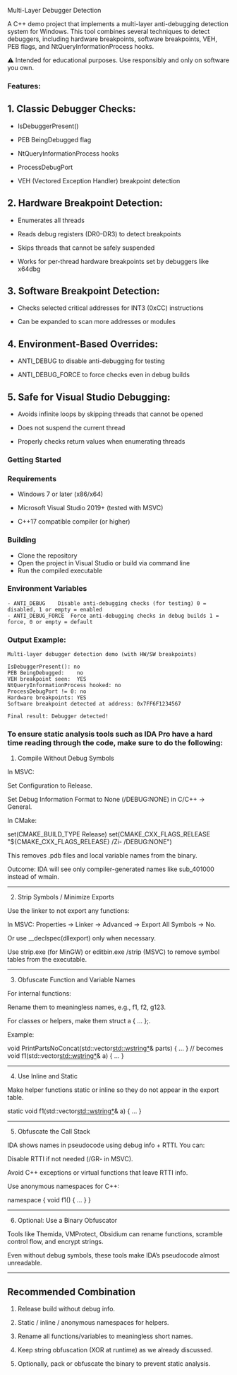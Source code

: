 Multi-Layer Debugger Detection

A C++ demo project that implements a multi-layer anti-debugging detection system for Windows. This tool combines several techniques to detect debuggers, including hardware breakpoints, software breakpoints, VEH, PEB flags, and NtQueryInformationProcess hooks.

⚠️ Intended for educational purposes. Use responsibly and only on software you own.

### Features:

## 1. Classic Debugger Checks:

  - IsDebuggerPresent()

  - PEB BeingDebugged flag

  - NtQueryInformationProcess hooks

  - ProcessDebugPort

  - VEH (Vectored Exception Handler) breakpoint detection

## 2. Hardware Breakpoint Detection:

  - Enumerates all threads

  - Reads debug registers (DR0–DR3) to detect breakpoints

  - Skips threads that cannot be safely suspended

  - Works for per-thread hardware breakpoints set by debuggers like x64dbg

## 3. Software Breakpoint Detection:

  - Checks selected critical addresses for INT3 (0xCC) instructions

  - Can be expanded to scan more addresses or modules

## 4. Environment-Based Overrides:

  - ANTI_DEBUG to disable anti-debugging for testing

  - ANTI_DEBUG_FORCE to force checks even in debug builds

## 5. Safe for Visual Studio Debugging:

  - Avoids infinite loops by skipping threads that cannot be opened

  - Does not suspend the current thread

  - Properly checks return values when enumerating threads

### Getting Started
### Requirements

  - Windows 7 or later (x86/x64)

  - Microsoft Visual Studio 2019+ (tested with MSVC)

  - C++17 compatible compiler (or higher)

### Building

  - Clone the repository
  - Open the project in Visual Studio or build via command line
  - Run the compiled executable

### Environment Variables
```
- ANTI_DEBUG	Disable anti-debugging checks (for testing)	0 = disabled, 1 or empty = enabled
- ANTI_DEBUG_FORCE	Force anti-debugging checks in debug builds	1 = force, 0 or empty = default
```

### Output Example:
```
Multi-layer debugger detection demo (with HW/SW breakpoints)

IsDebuggerPresent(): no
PEB BeingDebugged:    no
VEH breakpoint seen:  YES
NtQueryInformationProcess hooked: no
ProcessDebugPort != 0: no
Hardware breakpoints: YES
Software breakpoint detected at address: 0x7FF6F1234567

Final result: Debugger detected!
```

### To ensure static analysis tools such as IDA Pro have a hard time reading through the code, make sure to do the following:

1. Compile Without Debug Symbols

In MSVC:

Set Configuration to Release.

Set Debug Information Format to None (/DEBUG:NONE) in C/C++ → General.


In CMake:

set(CMAKE_BUILD_TYPE Release)
set(CMAKE_CXX_FLAGS_RELEASE "${CMAKE_CXX_FLAGS_RELEASE} /Zi- /DEBUG:NONE")

This removes .pdb files and local variable names from the binary.

Outcome: IDA will see only compiler-generated names like sub_401000 instead of wmain.



---

2. Strip Symbols / Minimize Exports

Use the linker to not export any functions:

In MSVC: Properties → Linker → Advanced → Export All Symbols → No.

Or use __declspec(dllexport) only when necessary.


Use strip.exe (for MinGW) or editbin.exe /strip (MSVC) to remove symbol tables from the executable.



---

3. Obfuscate Function and Variable Names

For internal functions:

Rename them to meaningless names, e.g., f1, f2, g123.

For classes or helpers, make them struct a { ... };.


Example:

void PrintPartsNoConcat(std::vector<std::wstring*>& parts) { ... }
// becomes
void f1(std::vector<std::wstring*>& a) { ... }



---

4. Use Inline and Static

Make helper functions static or inline so they do not appear in the export table.

static void f1(std::vector<std::wstring*>& a) { ... }



---

5. Obfuscate the Call Stack

IDA shows names in pseudocode using debug info + RTTI. You can:

Disable RTTI if not needed (/GR- in MSVC).

Avoid C++ exceptions or virtual functions that leave RTTI info.

Use anonymous namespaces for C++:

namespace { void f1() { ... } }




---

6. Optional: Use a Binary Obfuscator

Tools like Themida, VMProtect, Obsidium can rename functions, scramble control flow, and encrypt strings.

Even without debug symbols, these tools make IDA’s pseudocode almost unreadable.



---

## Recommended Combination

1. Release build without debug info.


2. Static / inline / anonymous namespaces for helpers.


3. Rename all functions/variables to meaningless short names.


4. Keep string obfuscation (XOR at runtime) as we already discussed.


5. Optionally, pack or obfuscate the binary to prevent static analysis.
